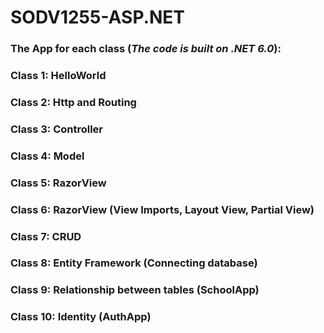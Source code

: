 # SODV1255-ASP.NET
### The App for each class (***The code is built on .NET 6.0***):
### Class 1: HelloWorld
### Class 2: Http and Routing
### Class 3: Controller
### Class 4: Model
### Class 5: RazorView
### Class 6: RazorView (View Imports, Layout View, Partial View)
### Class 7: CRUD 
### Class 8: Entity Framework (Connecting database)
### Class 9: Relationship between tables (SchoolApp)
### Class 10: Identity (AuthApp)

